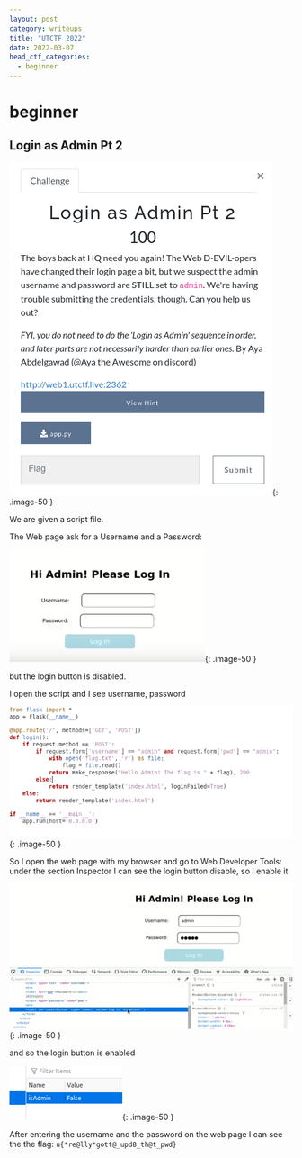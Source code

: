 ```yaml
---
layout: post
category: writeups
title: "UTCTF 2022"
date: 2022-03-07
head_ctf_categories:
  - beginner
---
```

# beginner

## Login as Admin Pt 2

![img_name](/assets/img/UTCTF_2022/loginasadmin_pt2_a.png){: .image-50 }


We are given a script file.

The Web page ask for a Username and a Password:

![img_name](/assets/img/UTCTF_2022/loginasadmin_pt2_b.png){: .image-50 }

but the login button is disabled.

I open the script and I see username, password

![img_name](/assets/img/UTCTF_2022/loginasadmin_pt2_c.png){: .image-50 }


So I open the web page with my browser and go to Web Developer Tools: under the section Inspector I can see the login button disable, so
I enable it

![img_name](/assets/img/UTCTF_2022/loginasadmin_pt2_d.png){: .image-50 }

and so the login button is enabled

![img_name](/assets/img/UTCTF_2022/loginasadmin_pt1_e.png){: .image-50 }

After entering the username and the password on the web page I can see the the flag: `u{*re@lly*gott@_upd8_th@t_pwd}` 



